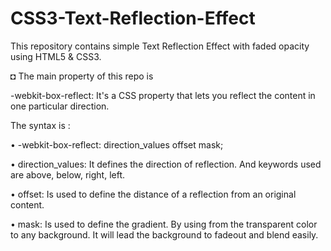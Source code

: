 # CSS3-Text-Reflection-Effect
This repository contains simple Text Reflection Effect with faded opacity using HTML5 & CSS3.

◘ The main property of this repo is

-webkit-box-reflect: It's a CSS property that lets you reflect the content in one particular direction.

The syntax is :

• -webkit-box-reflect: direction_values offset mask;
  
  
  • direction_values: It defines the direction of reflection. And keywords used are above, below, right, left.
  
  • offset: Is used to define the distance of a reflection from an original content.
  
  • mask: Is used to define the gradient. By using from the transparent color to any background. It will lead the background to fadeout and blend easily.

  
      
  
